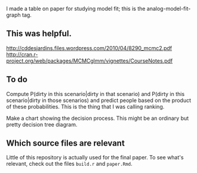 I made a table on paper for studying model fit; this is the
analog-model-fit-graph tag.

## This was helpful.
http://cddesjardins.files.wordpress.com/2010/04/8290_mcmc2.pdf
http://cran.r-project.org/web/packages/MCMCglmm/vignettes/CourseNotes.pdf

## To do
Compute P(dirty in this scenario|dirty in that scenario) and 
P(dirty in this scenario|dirty in those scenarios) and predict
people based on the product of these probabilities. This is
the thing that I was calling ranking.

Make a chart showing the decision process. This might be an ordinary but pretty
decision tree diagram.

## Which source files are relevant

Little of this repository is actually used for the final paper. To see what's
relevant, check out the files `build.r` and `paper.Rmd`.
